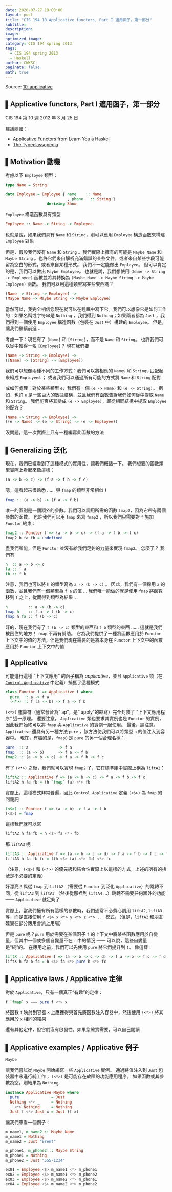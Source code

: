 ```yaml
---
date: 2020-07-27 19:00:00
layout: post
title: "CIS 194 10 Applicative functors, Part I 適用函子，第一部分"
subtitle: 
description: 
image: 
optimized_image: 
category: CIS 194 spring 2013
tags:
  - CIS 194 spring 2013
  - Haskell
author: CWKSC
paginate: false
math: true
---
```


Source: [10-applicative](https://www.seas.upenn.edu/~cis194/spring13/lectures/10-applicative.html)

## ▌Applicative functors, Part I 適用函子，第一部分

CIS 194 第 10 週
2012 年 3 月 25 日

建議閱讀：

- [Applicative Functors](http://learnyouahaskell.com/functors-applicative-functors-and-monoids#applicative-functors) from Learn You a Haskell
- [The Typeclassopedia](http://www.haskell.org/haskellwiki/Typeclassopedia)

## ▌Motivation 動機

考慮以下 `Employee` 類型：

```haskell
type Name = String

data Employee = Employee { name    :: Name
                           , phone   :: String }
                  deriving Show
```

`Employee` 構造函數具有類型

```haskell
Employee :: Name -> String -> Employee
```

也就是說，如果我們具有 `Name` 和 `String`，則可以應用 `Employee` 構造函數來構建 `Employee` 對象

但是，假設我們沒有 `Name` 和 `String` 。我們實際上擁有的可能是 `Maybe Name` 和 `Maybe String` 。也許它們來自解析充滿錯誤的某些文件，或者來自某些字段可能留為空白的形式，或者來自某種形式。 我們不一定能做出 `Employee`。 但可以肯定的是，我們可以做出 `Maybe Employee`。 也就是說，我們想使用 `(Name -> String -> Employee)` 函數並將其轉換為 `(Maybe Name -> Maybe String -> Maybe Employee)` 函數。 我們可以用這種類型寫某些東西嗎？

```haskell
(Name -> String -> Employee) ->
(Maybe Name -> Maybe String -> Maybe Employee)
```

當然可以，我完全相信您現在就可以在睡眠中寫下它。我們可以想像它是如何工作的：如果名稱或字符串是 `Nothing` ，我們得到 `Nothing`；如果兩者都為 `Just` ，我們得到一個使用 `Employee` 構造函數（包裝在 `Just` 中）構建的 `Employee`。 但是，讓我們繼續前進 ...

考慮一下：現在有了 `[Name]` 和 `[String]`，而不是 `Name` 和 `String`。 也許我們可以從中獲得一名 `[Employee]`？ 現在我們要

```haskell
(Name -> String -> Employee) ->
([Name] -> [String] -> [Employee])
```

我們可以想像兩種不同的工作方式：我們可以將相應的 `Name`s 和 `String`s 匹配起來組成 `Employee`s ； 或者我們可以通過所有可能的方式將 `Name` 和 `String` 配對

或如何處理：對於某些類型 `e`，我們有一個 `(e -> Name)` 和 `(e -> String)`。 例如，也許 `e` 是一些巨大的數據結構，並且我們有函數告訴我們如何從中提取 `Name` 和 `String`。 我們能否將其變成 `(e -> Employee)`，即從相同結構中提取 `Employee` 的配方？

```haskell
(Name -> String -> Employee) ->
((e -> Name) -> (e -> String) -> (e -> Employee))
```

沒問題，這一次實際上只有一種編寫此函數的方法

## ▌Generalizing 泛化

現在，我們已經看到了這種模式的實用性，讓我們概括一下。 我們想要的函數類型實際上看起來像這樣：

```haskell
(a -> b -> c) -> (f a -> f b -> f c)
```

嗯，這看起來很熟悉 …… 與 `fmap` 的類型非常相似！

```haskell
fmap :: (a -> b) -> (f a -> f b)
```

唯一的區別是一個額外的參數。我們可以調用所需的函數 `fmap2`，因為它帶有兩個參數的函數。 也許我們可以用 `fmap` 來寫 `fmap2` ，所以我們只需要對 `f` 施加 `Functor` 約束：

```haskell
fmap2 :: Functor f => (a -> b -> c) -> (f a -> f b -> f c)
fmap2 h fa fb = undefined
```

盡我們所能，但是 `Functor` 並沒有給我們足夠的力量來實現 `fmap2`。 怎麼了？ 我們有

```haskell
h  :: a -> b -> c
fa :: f a
fb :: f b
```

注意，我們也可以將 `h` 的類型寫為 `a -> (b -> c)` 。 因此，我們有一個採用 `a` 的函數，並且我們有一個類型為 `f a` 的值 … 我們唯一能做的就是使用 `fmap` 將函數移到 `f` 之上，從而得到類型為結果：

```haskell
h         :: a -> (b -> c)
fmap h    :: f a -> f (b -> c)
fmap h fa :: f (b -> c)
```

好的，現在我們有了 `f (b -> c)` 類型的東西和 `f b` 類型的東西 …… 這就是我們被困住的地方！ `fmap` 不再有幫助。 它為我們提供了一種將函數應用於 `Functor` 上下文中的值的方法，但是我們現在需要的是將本身在 `Functor` 上下文中的函數應用於 `Functor` 上下文中的值

## ▌Applicative 

可能進行這種 “上下文應用” 的函子稱為 *applicative*，並且 `Applicative` 類（在 [`Control.Applicative`](http://haskell.org/ghc/docs/latest/html/libraries/base/Control-Applicative.html) 中定義）捕獲了這種模式

```haskell
class Functor f => Applicative f where
  pure  :: a -> f a
  (<*>) :: f (a -> b) -> f a -> f b
```

`(<*>)` 運算符（通常發音為“ ap”，是“ apply”的縮寫）完全封裝了 “上下文應用程序” 這一原理。 還要注意， `Applicative` 類也要求其實例也是 `Functor` 的實例，因此我們始終可以將 `fmap` 與 `Applicative` 的實例一起使用。 最後，請注意，`Applicative` 還具有另一種方法 `pure` ，該方法使我們可以將類型 `a` 的值注入到容器中。 現在，有趣的是，`fmap0` 是 `pure` 的另一個合理名稱：

```haskell
pure  :: a             -> f a
fmap  :: (a -> b)      -> f a -> f b
fmap2 :: (a -> b -> c) -> f a -> f b -> f c
```

有了 `(<*>)` 之後，我們就可以實現 `fmap2` 了，它在標準庫中實際上稱為 `liftA2`：

```haskell
liftA2 :: Applicative f => (a -> b -> c) -> f a -> f b -> f c
liftA2 h fa fb = (h `fmap` fa) <*> fb
```

實際上，這種模式非常普遍，因此 `Control.Applicative` 定義 `(<$>)` 為 `fmap` 的同義詞

```haskell
(<$>) :: Functor f => (a -> b) -> f a -> f b
(<$>) = fmap
```

這樣我們就可以寫

```haskell
liftA2 h fa fb = h <$> fa <*> fb
```

那 `liftA3` 呢

```haskell
liftA3 :: Applicative f => (a -> b -> c -> d) -> f a -> f b -> f c -> f d
liftA3 h fa fb fc = ((h <$> fa) <*> fb) <*> fc
```

（注意，`(<$>)` 和 `(<*>)` 的優先級和結合性實際上以這樣的方式，上述的所有的括號是不必要的定義）

好漂亮！與從 `fmap` 到 `liftA2` （需要從 `Functor` 到泛化 `Applicative`）的跳轉不同，從 `liftA2` 到 `liftA3` （然後從那裡到 `liftA4` …）跳轉不需要任何額外的功能 —— `Applicative` 就足夠了

實際上，當我們擁有所有這樣的參數時，我們通常不必費心調用 `liftA2`, `liftA3` 等，而是直接使用 `f <$> x <*> y <*> z <*> ...` 模式。（但是，`liftA2` 和朋友確實在部分應用會派上用場）

但是 `pure` 呢？`pure` 用於需要在某個函子 `f` 的上下文中將某些函數應用於自變量，但其中一個或多個自變量不在 `f` 中的情況 —— 可以說，這些自變量是“純”的。 在應用之前，我們可以先使用 `pure` 將它們提升到 `f`。 像這樣：

```haskell
liftX :: Applicative f => (a -> b -> c -> d) -> f a -> b -> f c -> f d
liftX h fa b fc = h <$> fa <*> pure b <*> fc
```

## ▌Applicative laws / Applicative 定律

對於 `Applicative`，只有一個真正“有趣”的定律：

```haskell
f `fmap` x === pure f <*> x
```

將函數 `f` 映射到容器 `x` 上應獲得與首先將函數注入容器中，然後使用 `(<*>)` 將其應用於 `x` 相同的結果

還有其他定律，但它們沒有啟發性。如果您確實需要，可以自己閱讀

## ▌Applicative examples / Applicative 例子

`Maybe`

讓我們嘗試從 `Maybe` 開始編寫一些 `Applicative` 實例。 通過將值注入到 `Just` 包裝器中來進行純工作； `(<*>)` 是可能存在故障的功能應用程序。 如果函數或其參數為空，則結果為 `Nothing`

```haskell
instance Applicative Maybe where
  pure              = Just
  Nothing <*> _     = Nothing
  _ <*> Nothing     = Nothing
  Just f <*> Just x = Just (f x)
```

讓我們來看一個例子：

```haskell
m_name1, m_name2 :: Maybe Name
m_name1 = Nothing
m_name2 = Just "Brent"

m_phone1, m_phone2 :: Maybe String
m_phone1 = Nothing
m_phone2 = Just "555-1234"

ex01 = Employee <$> m_name1 <*> m_phone1
ex02 = Employee <$> m_name1 <*> m_phone2
ex03 = Employee <$> m_name2 <*> m_phone1
ex04 = Employee <$> m_name2 <*> m_phone2
```